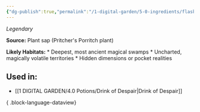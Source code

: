 ```yaml
---
{"dg-publish":true,"permalink":"/1-digital-garden/5-0-ingredients/flask-of-pritcher-s-porritch-ooze/","tags":["ingredient","legendary"]}
---
```


*Legendary*

**Source:** Plant sap (Pritcher's Porritch plant)

**Likely Habitats:** * Deepest, most ancient magical swamps * Uncharted, magically volatile territories * Hidden dimensions or pocket realities

## Used in:

- [[1 DIGITAL GARDEN/4.0 Potions/Drink of Despair\|Drink of Despair]]

{ .block-language-dataview}

